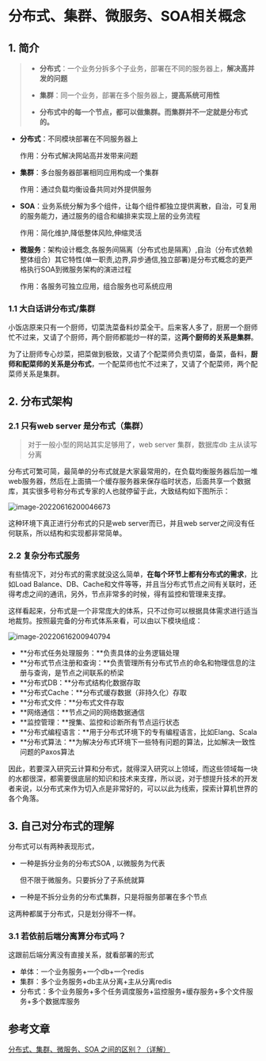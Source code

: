 # 分布式、集群、微服务、SOA相关概念

## 1. 简介

>- **分布式**：一个业务分拆多个子业务，部署在不同的服务器上，**解决高并发的问题**
>
>- **集群**：同一个业务，部署在多个服务器上，**提高系统可用性**
>
>- **分布式中的每一个节点，都可以做集群。而集群并不一定就是分布式的。**

- **分布式**：不同模块部署在不同服务器上

  作用：分布式解决网站高并发带来问题

- **集群**：多台服务器部署相同应用构成一个集群

  作用：通过负载均衡设备共同对外提供服务

- **SOA**：业务系统分解为多个组件，让每个组件都独立提供离散，自治，可复用的服务能力，通过服务的组合和编排来实现上层的业务流程

  作用：简化维护,降低整体风险,伸缩灵活

- **微服务**：架构设计概念,各服务间隔离（分布式也是隔离）,自治（分布式依赖整体组合）其它特性(单一职责,边界,异步通信,独立部署)是分布式概念的更严格执行SOA到微服务架构的演进过程

  作用：各服务可独立应用，组合服务也可系统应用

### 1.1 大白话讲分布式/集群

小饭店原来只有一个厨师，切菜洗菜备料炒菜全干。后来客人多了，厨房一个厨师忙不过来，又请了个厨师，两个厨师都能炒一样的菜，这**两个厨师的关系是集群**。

为了让厨师专心炒菜，把菜做到极致，又请了个配菜师负责切菜，备菜，备料，**厨师和配菜师的关系是分布式**，一个配菜师也忙不过来了，又请了个配菜师，两个配菜师关系是集群。

## 2. 分布式架构

### 2.1 只有web server 是分布式（集群）

>对于一般小型的网站其实足够用了，web server 集群，数据库db 主从读写分离

分布式可繁可简，最简单的分布式就是大家最常用的，在负载均衡服务器后加一堆web服务器，然后在上面搞一个缓存服务器来保存临时状态，后面共享一个数据库，其实很多号称分布式专家的人也就停留于此，大致结构如下图所示：

![image-20220616200046673](https://zszblog.oss-cn-beijing.aliyuncs.com/zszblog/image-20220616200046673.png)

这种环境下真正进行分布式的只是web server而已，并且web server之间没有任何联系，所以结构和实现都非常简单。

### 2.2 复杂分布式服务

有些情况下，对分布式的需求就没这么简单，**在每个环节上都有分布式的需求**，比如Load Balance、DB、Cache和文件等等，并且当分布式节点之间有关联时，还得考虑之间的通讯，另外，节点非常多的时候，得有监控和管理来支撑。

这样看起来，分布式是一个非常庞大的体系，只不过你可以根据具体需求进行适当地裁剪。按照最完备的分布式体系来看，可以由以下模块组成：

![image-20220616200940794](https://zszblog.oss-cn-beijing.aliyuncs.com/zszblog/image-20220616200940794.png)

- **分布式任务处理服务：**负责具体的业务逻辑处理
- **分布式节点注册和查询：**负责管理所有分布式节点的命名和物理信息的注册与查询，是节点之间联系的桥梁
- **分布式DB：**分布式结构化数据存取
- **分布式Cache：**分布式缓存数据（非持久化）存取
- **分布式文件：**分布式文件存取
- **网络通信：**节点之间的网络数据通信
- **监控管理：**搜集、监控和诊断所有节点运行状态
- **分布式编程语言：**用于分布式环境下的专有编程语言，比如Elang、Scala
- **分布式算法：**为解决分布式环境下一些特有问题的算法，比如解决一致性问题的Paxos算法

因此，若要深入研究云计算和分布式，就得深入研究以上领域，而这些领域每一块的水都很深，都需要很底层的知识和技术来支撑，所以说，对于想提升技术的开发者来说，以分布式来作为切入点是非常好的，可以以此为线索，探索计算机世界的各个角落。

## 3. 自己对分布式的理解

分布式可以有两种表现形式，

- 一种是拆分业务的分布式SOA , 以微服务为代表

  但不限于微服务。只要拆分了子系统就算

- 一种是不拆分业务的分布式集群，只是将服务部署在多个节点

这两种都属于分布式，只是划分得不一样。

### 3.1 若依前后端分离算分布式吗？

这跟前后端分离没有直接关系，就看部署的形式

- 单体：一个业务服务+一个db+一个redis
- 集群：多个业务服务+db主从分离+主从分离redis
- 分布式：多个业务服务+多个任务调度服务+监控服务+缓存服务+多个文件服务+多个数据库服务

## 参考文章

[分布式、集群、微服务、SOA 之间的区别？（详解）](https://zhuanlan.zhihu.com/p/133508606)